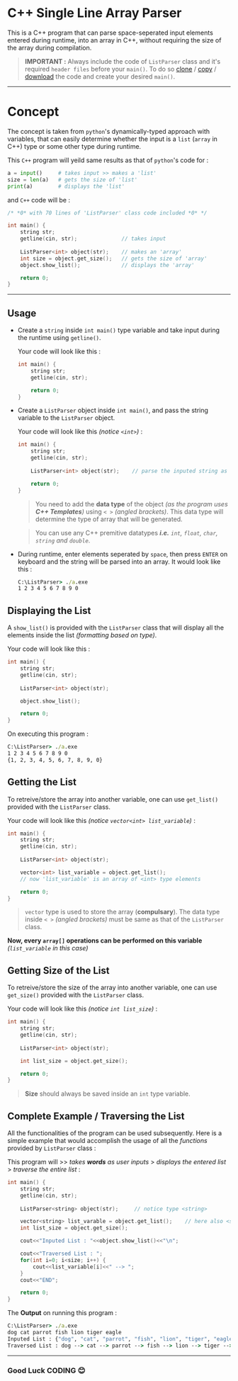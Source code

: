 # **C++ Single Line Array Parser**

This is a C++ program that can parse space-seperated input elements entered during runtime, into an array in C++, without requiring the size of the array during compilation.

> **IMPORTANT :** Always include the code of `ListParser` class and it's required `header files` before your `main()`. To do so [clone](https://github.com/poseidon-code/cpp-listparser.git) / [copy](https://github.com/poseidon-code/cpp-listparser/blob/master/listparser.cpp) / [download](https://github.com/poseidon-code/cpp-listparser/archive/master.zip) the code and create your desired `main()`.
___

# Concept

The concept is taken from `python`'s dynamically-typed approach with variables, that can easily determine whether the input is a `list` (`array` in C++) type or some other type during runtime.

This `C++` program will yeild same results as that of `python`'s code for :
```python
a = input()     # takes input >> makes a 'list'
size = len(a)   # gets the size of 'list'
print(a)        # displays the 'list'
```
and `C++` code will be :
```c++
/* *0* with 70 lines of 'ListParser' class code included *0* */

int main() {
    string str;
    getline(cin, str);              // takes input
    
    ListParser<int> object(str);    // makes an 'array'
    int size = object.get_size();   // gets the size of 'array'
    object.show_list();             // displays the 'array'

    return 0;
}
```
___


## Usage

*   Create a `string` inside `int main()` type variable and take input during the runtime using      `getline()`.

    Your code will look like this :
    ```c++
    int main() {
        string str;
        getline(cin, str);

        return 0;
    }
    ```

*   Create a `ListParser` object inside `int main()`, and pass the string variable to the `ListParser` object.

    Your code will look like this _(notice `<int>`)_ :
    ```c++
    int main() {
        string str;
        getline(cin, str);
        
        ListParser<int> object(str);    // parse the inputed string as an 'array' of <int> type elements

        return 0;
    }
    ```
    >   You need to add the **data type** of the object _(as the program uses **C++ Templates**)_ using `< >` _(angled brackets)_. This data type will determine the type of array that will be generated.

    >   You can use any C++ premitive datatypes _**i.e.** `int`, `float`, `char`, `string` and `double`_.

*   During runtime, enter elements seperated by `space`, then press `ENTER` on keyboard and the string will be parsed into an array. It would look like this :
    ```cmd
    C:\ListParser> ./a.exe
    1 2 3 4 5 6 7 8 9 0
    ```



## Displaying the List

A `show_list()` is provided with the `ListParser` class that will display all the elements inside the list _(formatting based on type)_.

Your code will look like this :
```c++
int main() {
    string str;
    getline(cin, str);
    
    ListParser<int> object(str);

    object.show_list();

    return 0;
}
```
On executing this program :
```cmd
C:\ListParser> ./a.exe
1 2 3 4 5 6 7 8 9 0
{1, 2, 3, 4, 5, 6, 7, 8, 9, 0}
```



## Getting the List

To retreive/store the array into another variable, one can use `get_list()` provided with the `ListParser` class.

Your code will look like this _(notice `vector<int> list_variable`)_ :
```c++
int main() {
    string str;
    getline(cin, str);
    
    ListParser<int> object(str);

    vector<int> list_variable = object.get_list();
    // now 'list_variable' is an array of <int> type elements

    return 0;
}
```
>   `vector` type is used to store the array (**compulsary**). The data type inside `< >` _(angled brackets)_ must be same as that of the `ListParser` class.

**Now, every `array[]` operations can be performed on this variable** _(`list_variable` in this case)_



## Getting Size of the List

To retreive/store the size of the array into another variable, one can use `get_size()` provided with the `ListParser` class.

Your code will look like this _(notice `int list_size`)_ : 
```c++
int main() {
    string str;
    getline(cin, str);
    
    ListParser<int> object(str);

    int list_size = object.get_size();

    return 0;
}
```
>   **Size** should always be saved inside an `int` type variable.



## Complete Example / Traversing the List

All the functionalities of the program can be used subsequently. Here is a simple example that would accomplish the usage of all the _functions_ provided by `ListParser` class :

This program will >> _takes **words** as user inputs_ > _displays the entered list_ > _traverse the entire list_ :
```c++
int main() {
    string str;
    getline(cin, str);
    
    ListParser<string> object(str);     // notice type <string>

    vector<string> list_varable = object.get_list();    // here also <string>
    int list_size = object.get_size();

    cout<<"Inputed List : "<<object.show_list()<<"\n";

    cout<<"Traversed List : ";
    for(int i=0; i<size; i++) {
        cout<<list_variable[i]<<" --> ";
    }
    cout<<"END";

    return 0;
}
```

The **Output** on running this program :
```cmd
C:\ListParser> ./a.exe
dog cat parrot fish lion tiger eagle
Inputed List : {"dog", "cat", "parrot", "fish", "lion", "tiger", "eagle"}
Traversed List : dog --> cat --> parrot --> fish --> lion --> tiger --> eagle --> END
```
___

### Good Luck CODING 😊